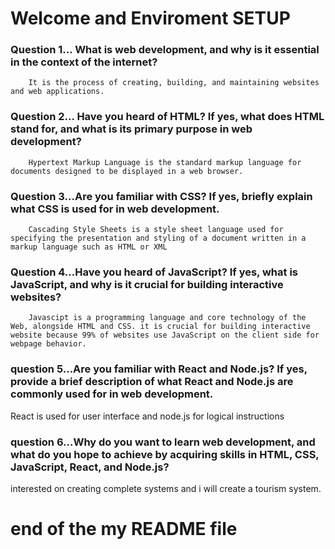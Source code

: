 # Welcome and Enviroment SETUP

### Question 1...  What is web development, and why is it essential in the context of the internet?
        It is the process of creating, building, and maintaining websites and web applications.

### Question 2... Have you heard of HTML? If yes, what does HTML stand for, and what is its primary purpose in web development?
        Hypertext Markup Language is the standard markup language for documents designed to be displayed in a web browser.

### Question 3...Are you familiar with CSS? If yes, briefly explain what CSS is used for in web development.
        Cascading Style Sheets is a style sheet language used for specifying the presentation and styling of a document written in a markup language such as HTML or XML

### Question 4...Have you heard of JavaScript? If yes, what is JavaScript, and why is it crucial for building interactive websites?
        Javascipt is a programming language and core technology of the Web, alongside HTML and CSS. it is crucial for building interactive website because 99% of websites use JavaScript on the client side for webpage behavior.

### question 5...Are you familiar with React and Node.js? If yes, provide a brief description of what React and Node.js are commonly used for in web development.
React is used for user interface and node.js for logical instructions

### question 6...Why do you want to learn web development, and what do you hope to achieve by acquiring skills in HTML, CSS, JavaScript, React, and Node.js?
interested on creating complete systems and i will create a tourism system.

# end of the my README file
